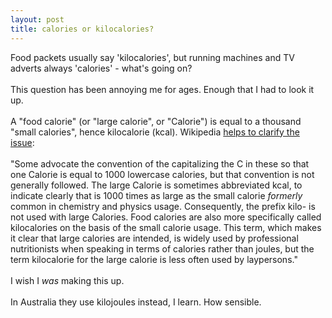 ```yaml
---
layout: post
title: calories or kilocalories?
---
```


<div class="entry-item s2-entrytext">Food packets usually say 'kilocalories', but running machines and TV adverts always 'calories' - what's going on?<br/><br/>This question has been annoying me for ages. Enough that I had to look it up.<br/><br/>A "food calorie" (or "large calorie", or "Calorie") is equal to a thousand "small calories", hence  kilocalorie (kcal). Wikipedia <a href="http://en.wikipedia.org/wiki/Food_energy" rel="nofollow">helps to clarify the issue</a>:<br/><br/>"Some advocate the convention of the capitalizing the C in these so that one Calorie is equal to 1000 lowercase calories, but that convention is not generally followed. The large Calorie is sometimes abbreviated kcal, to indicate clearly that is 1000 times as large as the small calorie <i>formerly</i> common in chemistry and physics usage. Consequently, the prefix kilo- is not used with large Calories. Food calories are also more specifically called kilocalories on the basis of the small calorie usage. This term, which makes it clear that large calories are intended, is widely used by professional nutritionists when speaking in terms of calories rather than joules, but the term kilocalorie for the large calorie is less often used by laypersons."<br/><br/>I wish I <i>was</i> making this up. <br/><br/>In Australia they use kilojoules instead, I learn. How sensible.</div>
